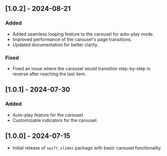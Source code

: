 ## [1.0.2] - 2024-08-21

### Added

- Added seamless looping feature to the carousel for auto-play mode.
- Improved performance of the carousel's page transitions.
- Updated documentation for better clarity.

### Fixed

- Fixed an issue where the carousel would transition step-by-step in reverse after reaching the last item.

## [1.0.1] - 2024-07-30

### Added

- Auto-play feature for the carousel.
- Customizable indicators for the carousel.

## [1.0.0] - 2024-07-15

- Initial release of `swift_slides` package with basic carousel functionality.
